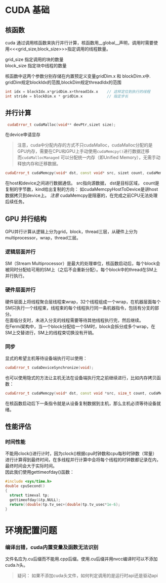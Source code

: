 # CUDA 基础

## 核函数

cuda 通过调用核函数来执行并行计算，核函数用__global__声明，调用时需要使用<<<grid_size,block_size>>>指定调用的线程数量。

grid_size 指定调用的块的数量  
block_size 指定块中线程的数量 

核函数中这两个参数分别存储在内置预定义变量gridDim.x 和 blockDim.x中.    
gridDim规定blockIdx的范围,blockDim规定threadIdx的范围  

``` cpp
int idx = blockIdx.x*gridDim.x+threadIdx.x    // 这样定位到执行的线程
int stride = blockDim.x * gridDim.x           // 指定步长
```

## 并行计算
``` cpp
 cudaError_t cudaMalloc(void** devPtr,sizet size);
```
在device申请显存
> 注意，cuda中分配内存的方式不只cudaMalloc，cudaMalloc分配的是GPU内存，需要在CPU和GPU上手动使用`cudaMemcpy()`进行数据迁移  
> 而`cudaMallocManaged` 可以分配统一内存（即Unified Memory），无需手动释放内存和迁移数据。
```cpp
cudaError_t cudaMemcpy(void* dst, const void* src, sizet count, cudaMemcpyKind kind);
```
在host和device之间进行数据通信。 src指向源数据， dst是目标区域， count是复制的字节数，kind给出复制的方向： 如cudaMemcpyHostToDevice是讲host数据拷贝到device上。
*注意* cudaMemcpy是阻塞的，在完成之前CPU无法处理后续任务。

## GPU 并行结构
GPU并行计算从逻辑上分为grid，block，thread三层，从硬件上分为multiprocessor，wrap，thread三层。  

### 逻辑层面并行
SM（Stream Multiprocessor）是最大的处理单位，核函数启动后，每个block会被同时分配给可用的SM上（之后不会重新分配）。每个block中的thread在SM上并行执行。

### 硬件层面并行
硬件层面上将线程聚合层线程束wrap，32个线程组成一个wrap，在机器层面每个SM只执行一个线程束，线程束的每个线程执行同一条机器指令，包括有分支的部分。  
在面临分支时，未进入分支的线程需要等待其他线程执行完，然后继续。  
在Fermi架构中，当一个block分配给一个SM时，block会拆分成多个wrap，在SM上交替进行，SM上的线程束切换没有开销。
### 同步
显式的希望主机等待设备端执行可以使用：
```cpp
cudaError_t cudaDeviceSynchronize(void);
```
也可以使用隐式的方法让主机无法在设备端执行完之前继续进行，比如内存拷贝函数：
```cpp
cudaError_t cudaMemcpy(void* dst, const void *src, size_t count, cudaMemcpyKind kind)；
```
在核函数启动后下一条指令就是从设备复制数据到主机，那么主机必须等待设备就绪。

## 性能评估

### 时间性能
不能用clock()进行计时，因为clock()根据cpu时钟数和cpu每秒时钟数（常量）进行计算得到最终时间，在多线程并行计算中会将每个线程的时钟数都记录在内，最终时间会大于实际时间。  
因此我们使用gettimeofday()函数：
```cpp
#include <sys/time.h>
double cpuSecond()
{
  struct timeval tp;
  gettimeofday(&tp,NULL);
  return((double)tp.tv_sec+(double)tp.tv_usec*1e-6);
}
```

# 环境配置问题

### 编译出错，cuda内置变量及函数无法识别
文件名应为.cu后缀而不能用.cpp后缀。使用.cu后缀并用nvcc编译时可以不添加cuda.h头。

> 疑问： 如果不添加cuda头文件，如何判定调用的是运行时api还是驱动api